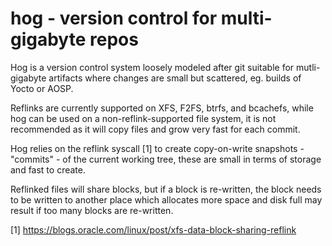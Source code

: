 hog - version control for multi-gigabyte repos
==============================================

Hog is a version control system loosely modeled after git suitable for mutli-gigabyte artifacts where changes are small but scattered, eg. builds of Yocto or AOSP.


Reflinks are currently supported on XFS, F2FS, btrfs, and bcachefs, while hog can be used on a non-reflink-supported file system, it is not recommended as it will copy files and grow very fast for each commit.


Hog relies on the reflink syscall [1] to create copy-on-write snapshots - "commits" - of the current working tree, these are small in terms of storage and fast to create.


Reflinked files will share blocks, but if a block is re-written, the block needs to be written to another place which allocates more space and disk full may result if too many blocks are re-written.


[1] https://blogs.oracle.com/linux/post/xfs-data-block-sharing-reflink